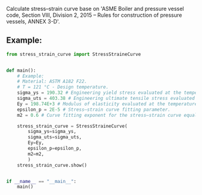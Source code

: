 Calculate stress–strain curve base on 'ASME Boiler and pressure vessel code, Section VIII, Division 2, 2015 – Rules for construction of pressure vessels, ANNEX 3-D'.

## Example:
```python
from stress_strain_curve import StressStraineCurve


def main():
    # Example:
    # Material: ASTM A182 F22.
    # T = 121 °С - Design temperature.
    sigma_ys = 190.32 # Engineering yield stress evaluated at the temperature of interest  [MPa].
    sigma_uts = 403.38 # Engineering ultimate tensile stress evaluated at the temperature of interest  [MPa].
    Ey = 198.74E+3 # Modulus of elasticity evaluated at the temperature of interest [MPa].
    epsilon_p = 2E-5 # Stress–strain curve fitting parameter.
    m2 = 0.6 # Curve fitting exponent for the stress–strain curve equal to the true strain at the true ultimate stress.

    stress_strain_curve = StressStraineCurve(
        sigma_ys=sigma_ys,
        sigma_uts=sigma_uts,
        Ey=Ey,
        epsilon_p=epsilon_p,
        m2=m2,
        )
    stress_strain_curve.show()


if __name__ == "__main__":
    main()

```